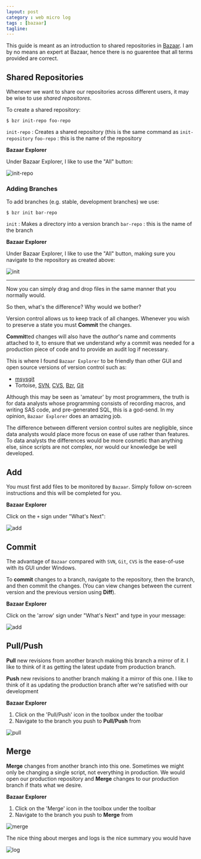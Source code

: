 ```yaml
---
layout: post
category : web micro log
tags : [bazaar]
tagline: 
---
```




This guide is meant as an introduction to shared repositories in [Bazaar](http://bazaar.canonical.com/en/). I am by no means an expert at Bazaar, hence there is no guarentee that all terms provided are correct.

## Shared Repositories

Whenever we want to share our repositories across different users, it may be wise to use _shared repositores_. 

To create a shared repository:

	$ bzr init-repo foo-repo

`init-repo` : Creates a shared repository (this is the same command as `init-repository`
`foo-repo` : this is the name of the repository

**Bazaar Explorer**  

Under Bazaar Explorer, I like to use the "All" button:  

![init-repo](/img/bazaar-guide/init-repo.png)

### Adding Branches

To add branches (e.g. stable, development branches) we use:

	$ bzr init bar-repo
	
`init` : Makes a directory into a version branch
`bar-repo` : this is the name of the branch

**Bazaar Explorer**  

Under Bazaar Explorer, I like to use the "All" button, making sure you navigate to the repository as created above:  

![init](/img/bazaar-guide/init-repo.png)

---

Now you can simply drag and drop files in the same manner that you normally would. 

So then, what's the difference? Why would we bother?

Version control allows us to keep track of all changes. Whenever you wish to preserve a state you must **Commit** the changes. 

**Commit**ted changes will also have the _author_'s name and comments attached to it, to ensure that we understand _why_ a commit was needed for a production piece of code and to provide an audit log if necessary. 

This is where I found `Bazaar Explorer` to be friendly than other GUI and open source versions of version control such as:   
*   [msysgit](http://code.google.com/p/msysgit/)
*   Tortoise, [SVN](http://tortoisesvn.tigris.org/), [CVS](http://www.tortoisecvs.org/), [Bzr](http://wiki.bazaar.canonical.com/TortoiseBzr), [Git](http://code.google.com/p/tortoisegit/)  

Although this may be seen as 'amateur' by most programmers, the truth is for data analysts whose programming consists of recording macros, and writing SAS code, and pre-generated SQL, this is a god-send. In my opinion, `Bazaar Explorer` does an amazing job. 

The difference between different version control suites are negligible, since data analysts would place more focus on ease of use rather than features. To data analysts the differences would be more cosmetic than anything else, since scripts are not complex, nor would our knowledge be well developed. 

## Add

You must first add files to be monitored by `Bazaar`. Simply follow on-screen instructions and this will be completed for you.

**Bazaar Explorer**  

Click on the `+` sign under "What's Next":  

![add](/img/bazaar-guide/add.png)  

## Commit 

The advantage of `Bazaar` compared with `SVN`, `Git`, `CVS` is the ease-of-use with its GUI under Windows. 

To **commit** changes to a branch, navigate to the repository, then the branch, and then commit the changes. (You can view changes between the current version and the previous version using **Diff**). 

**Bazaar Explorer**  

Click on the 'arrow' sign under "What's Next" and type in your message:  

![add](/img/bazaar-guide/add.png)  

## Pull/Push

**Pull** new revisions from another branch making this branch a mirror of it. I like to think of it as getting the latest update from production branch.

**Push** new revisions to another branch making it a mirror of this one. I like to think of it as updating the production branch after we're satisfied with our development

**Bazaar Explorer**  

1.  Click on the 'Pull/Push' icon in the toolbox under the toolbar
2.  Navigate to the branch you push to **Pull/Push** from   

![pull](/img/bazaar-guide/pull.png)  

## Merge

**Merge** changes from another branch into this one. Sometimes we might only be changing a single script, not everything in production. We would open our production repository and **Merge** changes to our production branch if thats what we desire.

**Bazaar Explorer**  

1.  Click on the 'Merge' icon in the toolbox under the toolbar
2.  Navigate to the branch you push to **Merge** from   

![merge](/img/bazaar-guide/merge.png)  

The nice thing about merges and logs is the nice summary you would have  

![log](/img/bazaar-guide/log.png)  
